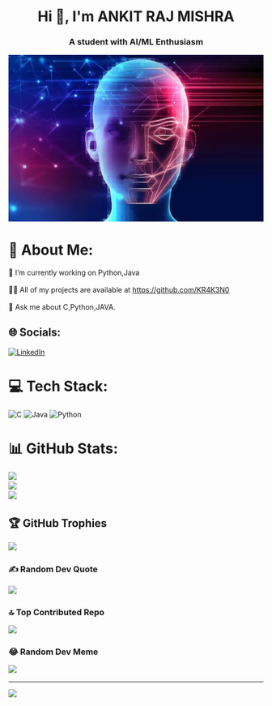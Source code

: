 <h1 align="center">Hi 👋, I'm ANKIT RAJ MISHRA</h1>
<h3 align="center">A student with AI/ML Enthusiasm </h3>
<img src="https://github.com/KR4K3N0/Images/blob/main/Screenshot%202024-09-10%20210807.png" alt="Z3nithn" width="600" style="vertical-align: bottom;">

# 💫 About Me:
🔭 I’m currently working on Python,Java <br><br>👨‍💻 All of my projects are available at https://github.com/KR4K3N0<br><br>💬 Ask me about C,Python,JAVA.




## 🌐 Socials:
[![LinkedIn](https://img.shields.io/badge/LinkedIn-%230077B5.svg?logo=linkedin&logoColor=white)](https://www.linkedin.com/in/ankit-raj-mishra-283022328/)

# 💻 Tech Stack:
![C](https://img.shields.io/badge/c-%2300599C.svg?style=for-the-badge&logo=c&logoColor=white) ![Java](https://img.shields.io/badge/java-%23ED8B00.svg?style=for-the-badge&logo=java&logoColor=white) ![Python](https://img.shields.io/badge/python-3670A0?style=for-the-badge&logo=python&logoColor=ffdd54) 
# 📊 GitHub Stats:
![](https://github-readme-stats.vercel.app/api?username=&theme=dracula&hide_border=false&include_all_commits=true&count_private=true)<br/>
![](https://github-readme-streak-stats.herokuapp.com/?user=KR4K3N0&theme=dracula&hide_border=false)<br/>
![](https://github-readme-stats.vercel.app/api/top-langs/?username=KR4K3N0&theme=dracula&hide_border=false&include_all_commits=true&count_private=true&layout=compact)

## 🏆 GitHub Trophies
![](https://github-profile-trophy.vercel.app/?username=KR4K3N0&theme=gruvbox&no-frame=false&no-bg=false&margin-w=4)

### ✍️ Random Dev Quote
![](https://quotes-github-readme.vercel.app/api?type=horizontal&theme=gruvbox)

### 🔝 Top Contributed Repo
![](https://github-contributor-stats.vercel.app/api?username=KR4K3N0&limit=5&theme=dracula&combine_all_yearly_contributions=true)

### 😂 Random Dev Meme
<img src='https://randommeme-five.vercel.app/' style="height: 400px;"/>

---
[![](https://visitcount.itsvg.in/api?id=KR4K3N0&icon=7&color=6)](https://visitcount.itsvg.in)

 
